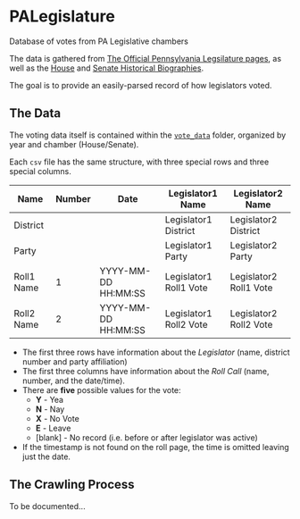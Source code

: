 # PALegislature
Database of votes from PA Legislative chambers

The data is gathered from [The Official Pennsylvania Legsilature pages](https://www.legis.state.pa.us/), as well as the [House](https://archives.house.state.pa.us/people/house-historical-biographies) and [Senate Historical Biographies](https://www.legis.state.pa.us/cfdocs/legis/BiosHistory/ViewAll.cfm?body=S).

The goal is to provide an easily-parsed record of how legislators voted.

## The Data
The voting data itself is contained within the [`vote_data`](vote_data) folder, organized by year and chamber (House/Senate).

Each `csv` file has the same structure, with three special rows and three special columns.

| Name       | Number | Date                | Legislator1 Name       | Legislator2 Name       |
|------------|--------|---------------------|------------------------|------------------------|
| District   |        |                     | Legislator1 District   | Legislator2 District   |
| Party      |        |                     | Legislator1 Party      | Legislator2 Party      |
| Roll1 Name | 1      | YYYY-MM-DD HH:MM:SS | Legislator1 Roll1 Vote | Legislator2 Roll1 Vote |
| Roll2 Name | 2      | YYYY-MM-DD HH:MM:SS | Legislator1 Roll2 Vote | Legislator2 Roll2 Vote |

 * The first three rows have information about the *Legislator* (name, district number and party affiliation)
 * The first three columns have information about the *Roll Call* (name, number, and the date/time).
 * There are **five** possible values for the vote:
   * **Y** - Yea
   * **N** - Nay
   * **X** - No Vote
   * **E** - Leave
   * [blank] - No record (i.e. before or after legislator was active)
 * If the timestamp is not found on the roll page, the time is omitted leaving just the date.

## The Crawling Process

To be documented...
